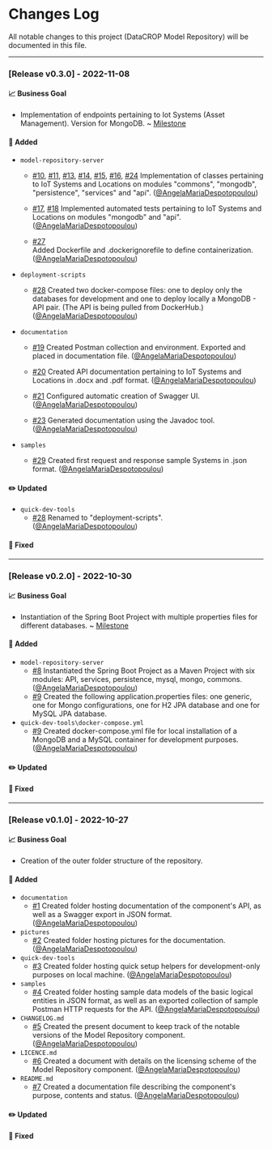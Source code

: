 # Changes Log
All notable changes to this project (DataCROP Model Repository) will be documented in this file.

---
### [Release v0.3.0] - 2022-11-08

#### :chart_with_upwards_trend: Business Goal 
* Implementation of endpoints pertaining to Iot Systems (Asset Management). Version for MongoDB. ~ [Milestone](https://github.com/datacrop/maize-model-repository/milestone/1)

#### :rocket: Added 

* `model-repository-server`
  - [#10](https://github.com/datacrop/maize-model-repository/issues/10), [#11](https://github.com/datacrop/maize-model-repository/issues/11), [#13](https://github.com/datacrop/maize-model-repository/issues/13), [#14](https://github.com/datacrop/maize-model-repository/issues/14), [#15](https://github.com/datacrop/maize-model-repository/issues/15), [#16](https://github.com/datacrop/maize-model-repository/issues/16), [#24](https://github.com/datacrop/maize-model-repository/issues/24)
  Implementation of classes pertaining to IoT Systems and Locations on modules "commons", "mongodb", "persistence", "services" and "api". ([@AngelaMariaDespotopoulou](https://github.com/AngelaMariaDespotopoulou))

  - [#17](https://github.com/datacrop/maize-model-repository/issues/17), [#18](https://github.com/datacrop/maize-model-repository/issues/18)
  Implemented automated tests pertaining to IoT Systems and Locations on modules "mongodb" and "api". ([@AngelaMariaDespotopoulou](https://github.com/AngelaMariaDespotopoulou))
  
  - [#27](https://github.com/datacrop/maize-model-repository/issues/27)  
  Added Dockerfile and .dockerignorefile to define containerization. ([@AngelaMariaDespotopoulou](https://github.com/AngelaMariaDespotopoulou))

* `deployment-scripts`
  - [#28](https://github.com/datacrop/maize-model-repository/issues/28)
  Created two docker-compose files: one to deploy only the databases for development and one to deploy locally a MongoDB - API pair. (The API is being pulled from DockerHub.) ([@AngelaMariaDespotopoulou](https://github.com/AngelaMariaDespotopoulou))

* `documentation`
  - [#19](https://github.com/datacrop/maize-model-repository/issues/19)
  Created Postman collection and environment. Exported and placed in documentation file. ([@AngelaMariaDespotopoulou](https://github.com/AngelaMariaDespotopoulou))

  - [#20](https://github.com/datacrop/maize-model-repository/issues/20)
  Created API documentation pertaining to IoT Systems and Locations in .docx and .pdf format. ([@AngelaMariaDespotopoulou](https://github.com/AngelaMariaDespotopoulou))

  - [#21](https://github.com/datacrop/maize-model-repository/issues/21)
  Configured automatic creation of Swagger UI. ([@AngelaMariaDespotopoulou](https://github.com/AngelaMariaDespotopoulou))

  - [#23](https://github.com/datacrop/maize-model-repository/issues/23)
  Generated documentation using the Javadoc tool. ([@AngelaMariaDespotopoulou](https://github.com/AngelaMariaDespotopoulou))

* `samples`
  - [#29](https://github.com/datacrop/maize-model-repository/issues/29)
  Created first request and response sample Systems in .json format. ([@AngelaMariaDespotopoulou](https://github.com/AngelaMariaDespotopoulou))

#### :pencil2: Updated 

* `quick-dev-tools`
  - [#28](https://github.com/datacrop/maize-model-repository/issues/28)
  Renamed to "deployment-scripts". ([@AngelaMariaDespotopoulou](https://github.com/AngelaMariaDespotopoulou))

#### :wrench: Fixed 
---
### [Release v0.2.0] - 2022-10-30

#### :chart_with_upwards_trend: Business Goal 
* Instantiation of the Spring Boot Project with multiple properties files for different databases. ~ [Milestone](https://github.com/datacrop/maize-model-repository/milestone/2)

#### :rocket: Added 

* `model-repository-server`
  - [#8](https://github.com/datacrop/maize-model-repository/issues/8)
  Instantiated the Spring Boot Project as a Maven Project with six modules: API, services, persistence, mysql, mongo, commons. ([@AngelaMariaDespotopoulou](https://github.com/AngelaMariaDespotopoulou))
  - [#9](https://github.com/datacrop/maize-model-repository/issues/9)
  Created the following application.properties files: one generic, one for Mongo configurations, one for H2 JPA database and one for MySQL JPA database.
* `quick-dev-tools\docker-compose.yml`
  - [#9](https://github.com/datacrop/maize-model-repository/issues/9)
  Created docker-compose.yml file for local installation of a MongoDB and a MySQL container for development purposes. ([@AngelaMariaDespotopoulou](https://github.com/AngelaMariaDespotopoulou))
  

#### :pencil2: Updated 

#### :wrench: Fixed 
---
### [Release v0.1.0] - 2022-10-27

#### :chart_with_upwards_trend: Business Goal 
* Creation of the outer folder structure of the repository.

#### :rocket: Added 

* `documentation`
  - [#1](https://github.com/datacrop/maize-model-repository/issues/1)
  Created folder hosting documentation of the component's API, as well as a Swagger export in JSON format. ([@AngelaMariaDespotopoulou](https://github.com/AngelaMariaDespotopoulou))
* `pictures`
  - [#2](https://github.com/datacrop/maize-model-repository/issues/2)
  Created folder hosting pictures for the documentation. ([@AngelaMariaDespotopoulou](https://github.com/AngelaMariaDespotopoulou))
* `quick-dev-tools`
  - [#3](https://github.com/datacrop/maize-model-repository/issues/3)
  Created folder hosting quick setup helpers for development-only purposes on local machine. ([@AngelaMariaDespotopoulou](https://github.com/AngelaMariaDespotopoulou))
* `samples`
  - [#4](https://github.com/datacrop/maize-model-repository/issues/4)
  Created folder hosting sample data models of the basic logical entities in JSON format, as well as an exported collection of sample Postman HTTP requests for the API. ([@AngelaMariaDespotopoulou](https://github.com/AngelaMariaDespotopoulou))
* `CHANGELOG.md`  
  - [#5](https://github.com/datacrop/maize-model-repository/issues/5)
  Created the present document to keep track of the notable versions of the Model Repository component. ([@AngelaMariaDespotopoulou](https://github.com/AngelaMariaDespotopoulou))
* `LICENCE.md`  
  - [#6](https://github.com/datacrop/maize-model-repository/issues/6)
  Created a document with details on the licensing scheme of the Model Repository component. ([@AngelaMariaDespotopoulou](https://github.com/AngelaMariaDespotopoulou))  
* `README.md`
  - [#7](https://github.com/datacrop/maize-model-repository/issues/7)
  Created a documentation file describing the component's purpose, contents and status. ([@AngelaMariaDespotopoulou](https://github.com/AngelaMariaDespotopoulou))
  

#### :pencil2: Updated 

#### :wrench: Fixed 


